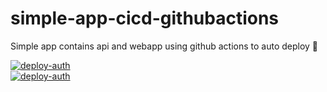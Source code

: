 # simple-app-cicd-githubactions
Simple app contains api and webapp using github actions to auto deploy 🚀

[![deploy-auth](https://github.com/ngtrdai197/simple-app-cicd-githubactions/actions/workflows/deploy-api.yml/badge.svg?branch=master)](https://github.com/ngtrdai197/simple-app-cicd-githubactions/actions/workflows/deploy-api.yml)
<br/>
[![deploy-auth](https://github.com/ngtrdai197/simple-app-cicd-githubactions/actions/workflows/deploy-webapp.yml/badge.svg?branch=master)](https://github.com/ngtrdai197/simple-app-cicd-githubactions/actions/workflows/deploy-webapp.yml)
